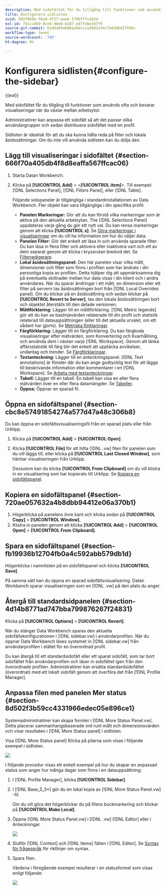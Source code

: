 ```yaml
---
description: Med sidofältet får du tillgång till funktioner som används ofta och bevarar visualiseringar när du växlar mellan arbetsytor.
title: Konfigurera sidlisten
uuid: 0d2f0b9a-56a9-4f27-aaa6-1f9bf7fcab2d
exl-id: 75ccc869-8ced-4beb-b3d7-ed7febe347f9
source-git-commit: b1dda69a606a16dccca30d2a74c7e63dbd27936c
workflow-type: tm+mt
source-wordcount: '745'
ht-degree: 0%

---
```


# Konfigurera sidlisten{#configure-the-sidebar}

{{eol}}

Med sidofältet får du tillgång till funktioner som används ofta och bevarar visualiseringar när du växlar mellan arbetsytor.

Administratörer kan anpassa ett sidofält så att det passar olika användargrupper och sedan distribuera sidofältet med en profil.

Sidlisten är idealisk för att du ska kunna hålla reda på filter och lokala åsidosättningar. Om du inte vill använda sidlisten kan du dölja den.

## Lägg till visualiseringar i sidofältet {#section-666f70a405db4f8d8eaffa567ffcac06}

1. Starta Datan Workbench.
1. Klicka på **[!UICONTROL Add]** > *&lt;**[!UICONTROL item]**>*. Till exempel: [!DNL Selections Panel], [!DNL Filters Panel], eller [!DNL Table].

   Följande sidopaneler är tillgängliga i standardinstallationen av Data Workbench. Fler objekt kan vara tillgängliga i din specifika profil:

   * **Panelen Markeringar:** Gör att du kan förstå vilka markeringar som är aktiva på den aktuella arbetsytan. The [!DNL Selections Panel] uppdateras varje gång du gör ett nytt val. Du kan rensa markeringar genom att klicka **[!UICONTROL x]**. Se [Göra markeringar i visualiseringar](../../home/c-get-started/c-vis/c-sel-vis/c-sel-vis.md#concept-012870ec22c7476e9afbf3b8b2515746) om du vill ha information om hur du väljer data.
   * **Panelen Filter:** Gör det enkelt att läsa in och använda sparade filter. Du kan läsa in flera filter och aktivera eller inaktivera vart och ett av dem separat genom att klicka i kryssrutan bredvid det. Se [Filterredigerare](../../home/c-get-started/c-analysis-vis/c-filter-editors/c-filter-editors.md#concept-2f343ecbed8240f18b0c1f1eccef11e3).
   * **Lokal åsidosättningspanel:** Den här panelen visar vilka mått, dimensioner och filter som finns i profilen som har ändrats i din personliga kopia av profilen. Detta hjälper dig att uppmärksamma dig på eventuella skillnader mellan hur data visas i din klient och i andra användares. När du sparar ändringar i ett mått, en dimension eller ett filter på servern tas åsidosättningen bort från [!DNL Local Overrides panel]. Om du klickar på en åsidosättning och sedan klickar på **[!UICONTROL Revert to Server]**, tas den lokala åsidosättningen bort och objektet återställs till den delade versionen.
   * **Måttförklaring:** Lägger till en måttförklaring. [!DNL Metric legends] gör att du kan se baslinjevärden relaterade till din profil och statistik relaterad till datauppsättningen (eller till det aktuella urvalet, om ett sådant har gjorts). Se [Metriska förklaringar](../../home/c-get-started/c-analysis-vis/c-legends/c-metric-leg.md#concept-e7195bc8f7844ae295bda3a88b028d5b).
   * **Färgförklaring:** Lägger till en färgförklaring. Du kan färgkoda visualiseringar efter mätvärden, som Konvertering och Kvarhållning, och använda dem i nästan varje [!DNL Workspace]. Genom att länka affärsstatistik till färg blir det enkelt att upptäcka avvikelser, undantag och trender. Se [Färgförklaringar](../../home/c-get-started/c-analysis-vis/c-legends/c-color-leg.md#concept-f84d51dc0d6547f981d0642fc2d01358).
   * **Textanteckning:** Lägger till en anteckningspanel. [!DNL Text annotations] är fönster där du kan ange godtycklig text för att lägga till beskrivande information eller kommentarer i en [!DNL Workspace]. Se [Arbeta med textanteckningar](../../home/c-get-started/c-analysis-vis/c-annots/c-text-annots.md#concept-55b4aa3e0c58470b8e3c9d452e12a777).
   * **Tabell:** Lägger till en tabell. En tabell kan visa en eller flera mätvärden över en eller flera datamängder. Se [Tabeller](../../home/c-get-started/c-analysis-vis/c-tables/c-tables.md#concept-c632cb8ad9724f90ac5c294d52ae667f).
   * **Öppna:** Öppnar en sparad fil.

## Öppna en sidofältspanel {#section-cbc8e57491854274a577d47a48c306b8}

Du kan öppna en sidofältsvisualiseringsfil från en sparad plats eller från Urklipp.

1. Klicka på **[!UICONTROL Add]** > **[!UICONTROL Open]**.
1. Klicka **[!UICONTROL File]** för att hitta [!DNL .vw] filen för panelen som du vill lägga till, eller klicka på **[!UICONTROL Last Closed Window]**, som hämtar visualiseringen från Urklipp.

   Dessutom kan du klicka **[!UICONTROL From Clipboard]** om du vill klistra in en visualisering som har kopierats till Urklipp. Se [Kopiera en sidofältspanel](../../home/c-get-started/c-config-sidebar.md#section-720ae057632a4b8dbb94412e06a370b1).

## Kopiera en sidofältspanel {#section-720ae057632a4b8dbb94412e06a370b1}

1. Högerklicka på panelens övre kant och klicka sedan på **[!UICONTROL Copy]** > **[!UICONTROL Window]**.
1. Klistra in panelen genom att klicka **[!UICONTROL Add]** > **[!UICONTROL Open]** > **[!UICONTROL From Clipboard]**.

## Spara en sidofältspanel {#section-fb19936b12704fb0a4c592abb579db1d}

Högerklicka i namnlisten på en sidofältspanel och klicka **[!UICONTROL Save]**.

På samma sätt kan du öppna en sparad sidofältsvisualisering. Datan Workbench sparar visualiseringen som en [!DNL .vw] på den plats du anger.

## Återgå till standardsidpanelen {#section-4d14b8771ad747bba799876267f24831}

Klicka på **[!UICONTROL Options]** > **[!UICONTROL Revert]**.

När du stänger Data Workbench sparas den aktuella sidofältskonfigurationen i [!DNL sidebar.vw] i användarprofilen. När du öppnar Data Workbench läses systemet in [!DNL sidebar.vw] från användarprofilen i stället för en överordnad profil.

Du kan återgå till ett standardsidofält eller ett sparat sidofält, som tar bort sidofältet från användarprofilen och läser in sidofältet igen från den överordnade profilen. Administratörer kan ersätta standardsidofältet (överordnat) med ett lokalt sidofält genom att överföra det från [!DNL Profile Manager].

## Anpassa filen med panelen Mer status {#section-8d502f3b59cc4331966edec05e896ce1}

Systemadministratörer kan skapa formler i [!DNL More Status Panel.vw]. Detta placerar sammanhangsbaserade ord runt mått och dimensionsvärden och visar resultaten i [!DNL More Status panel] i sidlisten.

Visa [!DNL More Status panel] Klicka på pilarna som visas i följande exempel i sidlisten.

![](assets/more_status_panel_arrows.png)

I följande procedur visas ett enkelt exempel på hur du skapar en anpassad status som anger hur många dagar som finns i en datauppsättning:

1. I [!DNL Profile Manager], klicka **[!UICONTROL Sidebar\]**.

1. I [!DNL Base_5_3*] gör du en lokal kopia av [!DNL More Status Panel.vw] -fil.

   Om du vill göra det högerklickar du på filens bockmarkering och klickar på **[!UICONTROL Make Local]**.

1. Öppna [!DNL More Status Panel.vw] i [!DNL .vw] [!DNL Editor] eller i Anteckningar.

   ![](assets/more_status_panel_file.png)

1. Slutför [!DNL Context] och [!DNL Items] fälten i [!DNL Editor]. Se [Syntax för frågespråk](../../home/c-get-started/c-qry-lang-syntx/c-qry-lang-syntx.md#concept-15d1d3f5164a47d49468c5acb7299d9f) för riktlinjer om syntax.

1. Spara filen.

   Värdena i föregående exempel resulterar i en statusformel som visas enligt följande:

   ![](assets/more_status_panel.png)
